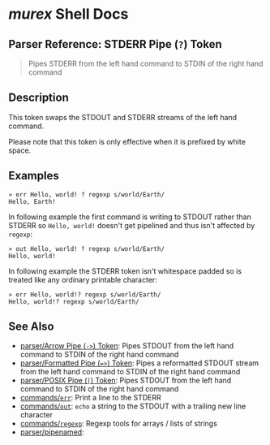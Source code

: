 # _murex_ Shell Docs

## Parser Reference: STDERR Pipe (`?`) Token

> Pipes STDERR from the left hand command to STDIN of the right hand command

## Description

This token swaps the STDOUT and STDERR streams of the left hand command.

Please note that this token is only effective when it is prefixed by white
space. 



## Examples

    » err Hello, world! ? regexp s/world/Earth/
    Hello, Earth!
    
In following example the first command is writing to STDOUT rather than STDERR
so `Hello, world!` doesn't get pipelined and thus isn't affected by `regexp`:

    » out Hello, world! ? regexp s/world/Earth/
    Hello, world!
    
In following example the STDERR token isn't whitespace padded so is treated
like any ordinary printable character:

    » err Hello, world!? regexp s/world/Earth/
    Hello, world!? regexp s/world/Earth/

## See Also

* [parser/Arrow Pipe (`->`) Token](../parser/pipearrow.md):
  Pipes STDOUT from the left hand command to STDIN of the right hand command
* [parser/Formatted Pipe (`=>`) Token](../parser/pipeformat.md):
  Pipes a reformatted STDOUT stream from the left hand command to STDIN of the right hand command
* [parser/POSIX Pipe (`|`) Token](../parser/pipeposix.md):
  Pipes STDOUT from the left hand command to STDIN of the right hand command
* [commands/`err`](../commands/err.md):
  Print a line to the STDERR
* [commands/`out`](../commands/out.md):
  `echo` a string to the STDOUT with a trailing new line character
* [commands/`regexp`](../commands/regexp.md):
  Regexp tools for arrays / lists of strings
* [parser/pipenamed](../parser/pipenamed.md):
  
